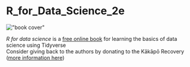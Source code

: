 # R_for_Data_Science_2e

!["book cover"](https://d33wubrfki0l68.cloudfront.net/b88ef926a004b0fce72b2526b0b5c4413666a4cb/24a30/cover.png "San Juan Mountains")

*R for data science* is a [free online book](https://r4ds.hadley.nz/) for learning the basics of data science using Tidyverse  
Consider giving back to the authors by donating to the Kākāpō Recovery ([more information here](https://r4ds.had.co.nz/index.html))
